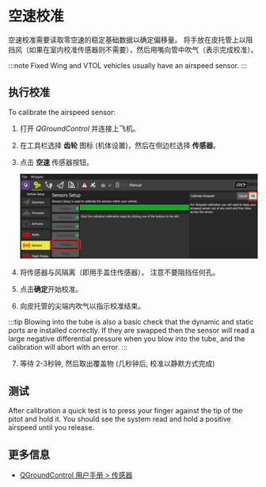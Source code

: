 # 空速校准

空速校准需要读取零空速的稳定基础数据以确定偏移量。 将手放在皮托管上以阻挡风（如果在室内校准传感器则不需要），然后用嘴向管中吹气（表示完成校准）。

:::note
Fixed Wing and VTOL vehicles usually have an airspeed sensor.
:::

## 执行校准

To calibrate the airspeed sensor:

1. 打开 *QGroundControl* 并连接上飞机。
2. 在工具栏选择 **齿轮** 图标 (机体设置)，然后在侧边栏选择 **传感器**。
3. 点击 **空速** 传感器按钮。
    
    ![空速校准](../../assets/qgc/setup/sensor/sensor_airspeed.jpg)

4. 将传感器与风隔离（即用手盖住传感器）。 注意不要阻挡任何孔。

5. 点击**确定**开始校准。
6. 向皮托管的尖端内吹气以指示校准结束。
    
:::tip
Blowing into the tube is also a basic check that the dynamic and static ports are installed correctly. If they are swapped then the sensor will read a large negative differential pressure when you blow into the tube, and the calibration will abort with an error.
:::

7. 等待 2-3秒钟, 然后取出覆盖物 (几秒钟后, 校准以静默方式完成)

## 测试

After calibration a quick test is to press your finger against the tip of the pitot and hold it. You should see the system read and hold a positive airspeed until you release.

## 更多信息

* [QGroundControl 用户手册 > 传感器](https://docs.qgroundcontrol.com/en/SetupView/sensors_px4.html#airspeed)